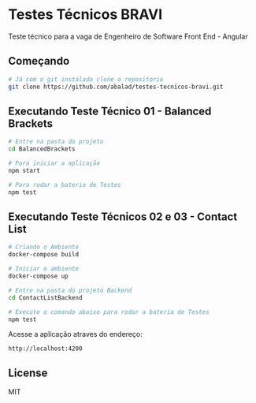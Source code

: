 # Testes Técnicos BRAVI
Teste técnico para a vaga de Engenheiro de Software Front End - Angular

Começando
----------
```sh
# Já com o git instalado clone o repositorio
git clone https://github.com/abalad/testes-tecnicos-bravi.git
```

Executando Teste Técnico 01 - Balanced Brackets
-----------------------------------------------
```sh
# Entre na pasta do projeto
cd BalancedBrackets

# Para iniciar a aplicação
npm start

# Para rodar a bateria de Testes
npm test
```

Executando Teste Técnicos 02 e 03 - Contact List
------------------------------------------------
```sh
# Criando o Ambiente
docker-compose build

# Iniciar o ambiente
docker-compose up

# Entre na pasta do projeto Backend
cd ContactListBackend

# Execute o comando abaixo para rodar a bateria de Testes
npm test
```

Acesse a aplicação atraves do endereço:

```
http://localhost:4200
```

License
-------

MIT
